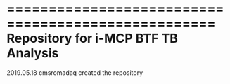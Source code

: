 ===================================================
   Repository for i-MCP BTF TB Analysis
===================================================

2019.05.18 cmsromadaq created the repository


